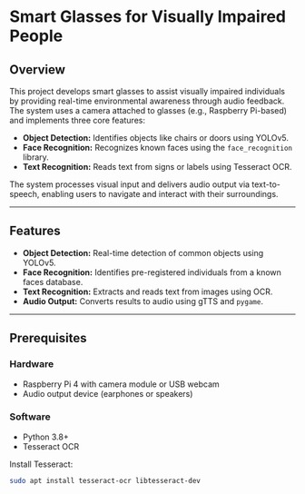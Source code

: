 # Smart Glasses for Visually Impaired People

## Overview

This project develops smart glasses to assist visually impaired individuals by providing real-time environmental awareness through audio feedback. The system uses a camera attached to glasses (e.g., Raspberry Pi-based) and implements three core features:

- **Object Detection:** Identifies objects like chairs or doors using YOLOv5.
- **Face Recognition:** Recognizes known faces using the `face_recognition` library.
- **Text Recognition:** Reads text from signs or labels using Tesseract OCR.

The system processes visual input and delivers audio output via text-to-speech, enabling users to navigate and interact with their surroundings.

---

## Features

- **Object Detection:** Real-time detection of common objects using YOLOv5.
- **Face Recognition:** Identifies pre-registered individuals from a known faces database.
- **Text Recognition:** Extracts and reads text from images using OCR.
- **Audio Output:** Converts results to audio using gTTS and `pygame`.

---

## Prerequisites

### Hardware

- Raspberry Pi 4 with camera module or USB webcam
- Audio output device (earphones or speakers)

### Software

- Python 3.8+
- Tesseract OCR

Install Tesseract:
```bash
sudo apt install tesseract-ocr libtesseract-dev


